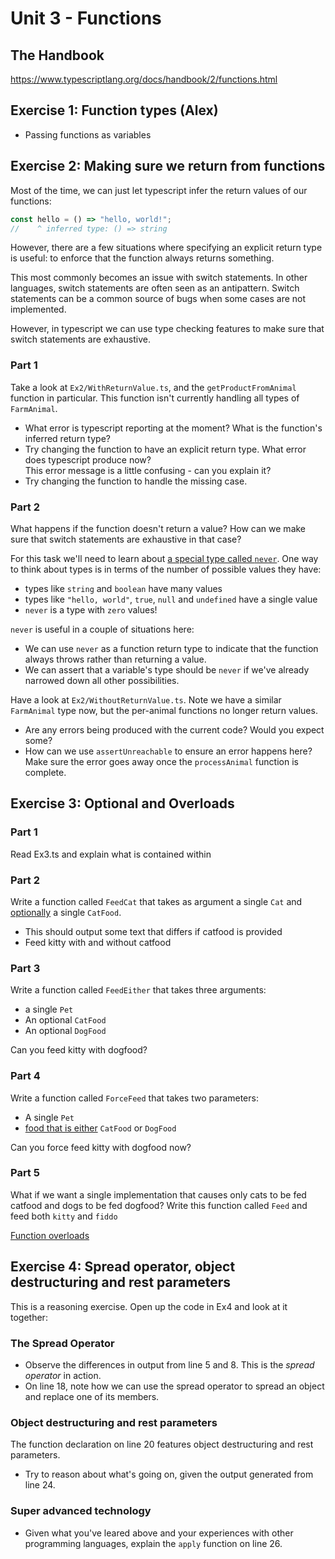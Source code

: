 # Unit 3 - Functions

## The Handbook

https://www.typescriptlang.org/docs/handbook/2/functions.html

## Exercise 1: Function types (Alex)

- Passing functions as variables

## Exercise 2: Making sure we return from functions

Most of the time, we can just let typescript infer the return values of our functions:

```ts
const hello = () => "hello, world!";
//    ^ inferred type: () => string
```

However, there are a few situations where specifying an explicit return type is useful: to enforce that the function always returns something.

This most commonly becomes an issue with switch statements. In other languages, switch statements are often seen as an antipattern. Switch statements can be a common source of bugs when some cases are not implemented.

However, in typescript we can use type checking features to make sure that switch statements are exhaustive.

### Part 1

Take a look at `Ex2/WithReturnValue.ts`, and the `getProductFromAnimal` function in particular. This function isn't currently handling all types of `FarmAnimal`.

- What error is typescript reporting at the moment? What is the function's inferred return type?
- Try changing the function to have an explicit return type. What error does typescript produce now?  
  This error message is a little confusing - can you explain it?
- Try changing the function to handle the missing case.

### Part 2

What happens if the function doesn't return a value? How can we make sure that switch statements are exhaustive in that case?

For this task we'll need to learn about [a special type called `never`](https://www.typescriptlang.org/docs/handbook/2/functions.html#never). One way to think about types is in terms of the number of possible values they have:

- types like `string` and `boolean` have many values
- types like `"hello, world"`, `true`, `null` and `undefined` have a single value
- `never` is a type with `zero` values!

`never` is useful in a couple of situations here:

- We can use `never` as a function return type to indicate that the function always throws rather than returning a value.
- We can assert that a variable's type should be `never` if we've already narrowed down all other possibilities.

Have a look at `Ex2/WithoutReturnValue.ts`. Note we have a similar `FarmAnimal` type now, but the per-animal functions no longer return values.

- Are any errors being produced with the current code? Would you expect some?
- How can we use `assertUnreachable` to ensure an error happens here? Make sure the error goes away once the `processAnimal` function is complete.

## Exercise 3: Optional and Overloads

### Part 1

Read Ex3.ts and explain what is contained within

### Part 2

Write a function called `FeedCat` that takes as argument a single `Cat` and [optionally](https://www.typescriptlang.org/docs/handbook/2/functions.html#optional-parameters) a single `CatFood`.

- This should output some text that differs if catfood is provided
- Feed kitty with and without catfood

### Part 3

Write a function called `FeedEither` that takes three arguments:

- a single `Pet`
- An optional `CatFood`
- An optional `DogFood`

Can you feed kitty with dogfood?

### Part 4

Write a function called `ForceFeed` that takes two parameters:

- A single `Pet`
- [food that is either](https://www.typescriptlang.org/docs/handbook/2/everyday-types.html#union-types) `CatFood` or `DogFood`

Can you force feed kitty with dogfood now?

### Part 5

What if we want a single implementation that causes only cats to be fed catfood and dogs to be fed dogfood? Write this function called `Feed` and feed both `kitty` and `fiddo`

[Function overloads](https://www.typescriptlang.org/docs/handbook/2/functions.html#function-overloads)

## Exercise 4: Spread operator, object destructuring and rest parameters

This is a reasoning exercise. Open up the code in Ex4 and look at it together:

### The Spread Operator

- Observe the differences in output from line 5 and 8. This is the _spread operator_ in action.
- On line 18, note how we can use the spread operator to spread an object and replace one of its members.

### Object destructuring and rest parameters

The function declaration on line 20 features object destructuring and rest parameters.

- Try to reason about what's going on, given the output generated from line 24.

### Super advanced technology

- Given what you've leared above and your experiences with other programming languages, explain the `apply` function on line 26.
